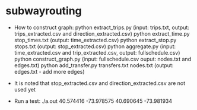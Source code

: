 subwayrouting
=============
* How to construct graph:
python extract_trips.py (input: trips.txt, output: trips_extracted.csv and direction_extracted.csv)
python extract_time.py stop_times.txt (output: time_extracted.csv)
python extract_stop.py stops.txt (output: stop_extracted.csv)
python aggregate.py (input: time_extracted.csv and trip_extracted.csv, output: fullschedule.csv)
python construct_graph.py (input: fullschedule.csv ouput: nodes.txt and edges.txt)
python add_transfer.py transfers.txt nodes.txt (output: edges.txt - add more edges)

* It is noted that stop_extracted.csv and direction_extracted.csv are not used yet

* Run a test: ./a.out 40.574416 -73.978575 40.690645 -73.981934

